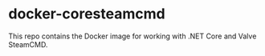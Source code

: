 # docker-coresteamcmd
This repo contains the Docker image for working with .NET Core and Valve SteamCMD.
